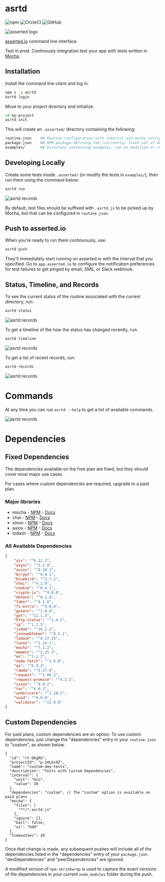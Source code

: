 # asrtd

![npm](https://img.shields.io/npm/v/asrtd)
![CircleCI](https://img.shields.io/circleci/build/github/assertedio/asrtd)
![GitHub](https://img.shields.io/github/license/assertedio/asrtd)

![asserted logo](https://raw.githubusercontent.com/assertedio/asrtd/master/images/logo-dark.png)

[asserted.io](https://asserted.io) command line interface

Test in prod. Continously integration test your app with tests written in [Mocha](https://mochajs.org/).

## Installation

Install the command line client and log in. 

```bash
npm i -g asrtd
asrtd login
```

Move to your project directory and initialize.

```bash
cd my-project
asrtd init
```

This will create an `.asserted/` directory containing the following:

```bash
routine.json    ## Routine configuration with interval and mocha config
package.json    ## NPM package defining the (currently) fixed set of dependencies available during testing
examples/       ## Directory containing examples, can be modified or removed   
```

## Developing Locally

Create some tests inside `.asserted/` (or modify the tests in `examples/`), then run them using the command below:

```bash
asrtd run
```

![asrtd records](https://raw.githubusercontent.com/assertedio/asrtd/master/images/local.png)

By default, test files should be suffixed with `.asrtd.js` to be picked up by Mocha, but that can be configured in `routine.json`.

## Push to asserted.io

When you're ready to run them continuously, use:

```bash
asrtd push
```

They'll immediately start running on asserted.io with the interval that you specified. 
Go to `app.asserted.io` to configure the notification preferences for test failures to get pinged by email, SMS, or Slack webhook.

## Status, Timeline, and Records

To see the current status of the routine associated with the current directory, run:

```bash
asrtd status
```

![asrtd records](https://raw.githubusercontent.com/assertedio/asrtd/master/images/status.png)

To get a timeline of the how the status has changed recently, run:

```bash
asrtd timeline
```

![asrtd records](https://raw.githubusercontent.com/assertedio/asrtd/master/images/timeline.png)

To get a list of recent records, run:

```bash
asrtd records
```

![asrtd records](https://raw.githubusercontent.com/assertedio/asrtd/master/images/records.png)



# Commands

At any time you can run `asrtd --help` to get a list of available commands.

![asrtd records](https://raw.githubusercontent.com/assertedio/asrtd/master/images/help.png)


# Dependencies

## Fixed Dependencies

The dependencies available on the free plan are fixed, but they should cover most major use cases.

For cases where custom dependencies are required, upgrade to a paid plan.

### Major libraries

- mocha - [NPM](http://npmjs.com/package/mocha) - [Docs](https://mochajs.org/)
- chai - [NPM](https://www.npmjs.com/package/chai) - [Docs](https://www.chaijs.com/)
- sinon - [NPM](https://www.npmjs.com/package/sinon) - [Docs](https://sinonjs.org/)
- axios - [NPM](https://www.npmjs.com/package/axios) - [Docs](https://www.npmjs.com/package/axios)
- lodash - [NPM](https://www.npmjs.com/package/lodash) - [Docs](https://lodash.com/)

### All Available Dependencies

```json
{
    "ajv": "^6.12.2",
    "async": "^3.2.0",
    "axios": "^0.19.2",
    "bcrypt": "^4.0.1",
    "bluebird": "^3.7.2",
    "chai": "^4.2.0",
    "cookie": "^0.4.1",
    "crypto-js": "^4.0.0",
    "dotenv": "^8.2.0",
    "faker": "^4.1.0",
    "fs-extra": "^9.0.0",
    "getenv": "^1.0.0",
    "got": "^11.1.3",
    "http-status": "^1.4.2",
    "ip": "^1.1.5",
    "jsdom": "^16.2.2",
    "jsonwebtoken": "^8.5.1",
    "lodash": "^4.17.15",
    "luxon": "^1.24.1",
    "mocha": "^7.1.2",
    "moment": "^2.25.3",
    "ms": "^2.1.2",
    "node-fetch": "^2.6.0",
    "qs": "^6.9.4",
    "ramda": "^0.27.0",
    "request": "^2.88.2",
    "request-promise": "^4.2.5",
    "sinon": "^9.0.2",
    "tar": "^6.0.2",
    "underscore": "^1.10.2",
    "uuid": "^8.0.0",
    "validator": "^13.0.0"
}
```

## Custom Dependencies

For paid plans, custom dependencies are an option.
To use custom dependencies, just change the "dependencies" entry in your `routine.json` to "custom", as shown below.

```json5
{
  "id": "rt-GKgRG",
  "projectId": "p-1HLbs9Z",
  "name": "custom-dep-tests",
  "description": "Tests with Custom Dependencies",
  "interval": {
    "unit": "min",
    "value": 10
  },
  "dependencies": "custom", // The "custom" option is available on paid plans
  "mocha": {
    "files": [
      "**/*.asrtd.js"
    ],
    "ignore": [],
    "bail": false,
    "ui": "bdd"
  },
  "timeoutSec": 10
}
```

Once that change is made, any subsequent pushes will include all of the dependencies listed in the "dependencies" entry of your `package.json`. "devDependencies" and "peerDependencies" are ignored.

A modified version of `npm-shrinkwrap` is used to capture the exact versions of the dependencies in your current `node_modules` folder during the push.
